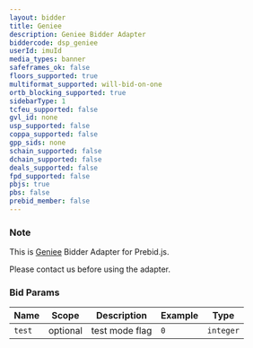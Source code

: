 ```yaml
---
layout: bidder
title: Geniee
description: Geniee Bidder Adapter
biddercode: dsp_geniee
userId: imuId
media_types: banner
safeframes_ok: false
floors_supported: true
multiformat_supported: will-bid-on-one
ortb_blocking_supported: true
sidebarType: 1
tcfeu_supported: false
gvl_id: none
usp_supported: false
coppa_supported: false
gpp_sids: none
schain_supported: false
dchain_supported: false
deals_supported: false
fpd_supported: false
pbjs: true
pbs: false
prebid_member: false
---
```

### Note

This is [Geniee](https://geniee.co.jp) Bidder Adapter for Prebid.js.

Please contact us before using the adapter.

### Bid Params


|     Name     |  Scope   |      Description      |  Example  |   Type    |
|--------------|----------|-----------------------|-----------|-----------|
|    `test`    | optional |    test mode flag     |    `0`    | `integer` |
